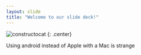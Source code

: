 ```yaml
---
layout: slide
title: "Welcome to our slide deck!"
---
```


![constructocat](https://octodex.github.com/images/constructocat2.jpg)
{: .center}

Using android instead of Apple with a Mac is strange
